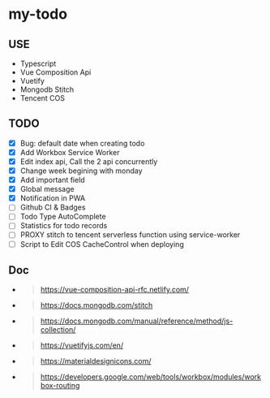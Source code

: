 # my-todo

## USE

- Typescript
- Vue Composition Api
- Vuetify
- Mongodb Stitch
- Tencent COS

## TODO

- [x] Bug: default date when creating todo
- [x] Add Workbox Service Worker
- [x] Edit index api, Call the 2 api concurrently
- [x] Change week begining with monday
- [x] Add important field
- [x] Global message
- [x] Notification in PWA
- [ ] Github CI & Badges
- [ ] Todo Type AutoComplete
- [ ] Statistics for todo records
- [ ] PROXY stitch to tencent serverless function using service-worker
- [ ] Script to Edit COS CacheControl when deploying

## Doc

- > https://vue-composition-api-rfc.netlify.com/
- > https://docs.mongodb.com/stitch
- > https://docs.mongodb.com/manual/reference/method/js-collection/
- > https://vuetifyjs.com/en/
- > https://materialdesignicons.com/
- > https://developers.google.com/web/tools/workbox/modules/workbox-routing
